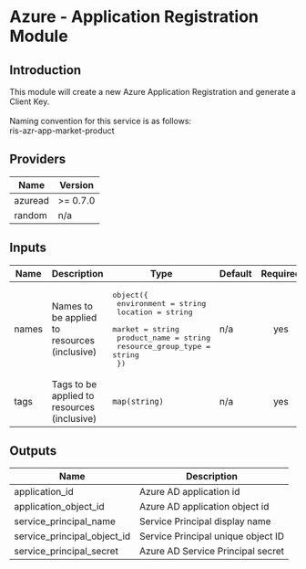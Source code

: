 # Azure - Application Registration Module

## Introduction

This module will create a new Azure Application Registration and generate a Client Key.
<br /><br />
Naming convention for this service is as follows:
<br />
ris-azr-app-market-product
<br />

<!--- BEGIN_TF_DOCS --->
## Providers

| Name | Version |
|------|---------|
| azuread | >= 0.7.0 |
| random | n/a |

## Inputs

| Name | Description | Type | Default | Required |
|------|-------------|------|---------|:-----:|
| names | Names to be applied to resources (inclusive) | <pre>object({<br>                  environment         = string<br>                  location            = string<br>                  market              = string<br>                  product_name        = string<br>                  resource_group_type = string<br>                })</pre> | n/a | yes |
| tags | Tags to be applied to resources (inclusive) | `map(string)` | n/a | yes |

## Outputs

| Name | Description |
|------|-------------|
| application\_id | Azure AD application id |
| application\_object\_id | Azure AD application object id |
| service\_principal\_name | Service Principal display name |
| service\_principal\_object\_id | Service Principal unique object ID |
| service\_principal\_secret | Azure AD Service Principal secret |
<!--- END_TF_DOCS --->
